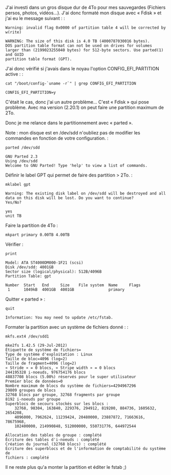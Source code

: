 J'ai investi dans un gros disque dur de 4To pour mes sauvegardes
(Fichiers persos, photos, vidéos…). J'ai donc formaté mon disque avec «
Fdisk » et j'ai eu le message suivant : :

    Warning: invalid flag 0x0000 of partition table 4 will be corrected by w(rite)

    WARNING: The size of this disk is 4.0 TB (4000787030016 bytes).
    DOS partition table format can not be used on drives for volumes
    larger than (2199023255040 bytes) for 512-byte sectors. Use parted(1) and GUID
    partition table format (GPT).

J'ai donc vérifié si j'avais dans le noyau l'option
CONFIG\_EFI\_PARTITION active : :

    cat "/boot/config-`uname -r`" | grep CONFIG_EFI_PARTITION

    CONFIG_EFI_PARTITION=y

C'était le cas, donc j'ai un autre problème… C'est « Fdisk » qui pose
problème. Avec ma version (2.20.1) on peut faire une partition maximum
de 2To.

Donc je me relance dans le partitionnement avec « parted ».

Note : mon disque est en /dev/sdd n'oubliez pas de modifier les
commandes en fonction de votre configuration. :

    parted /dev/sdd

    GNU Parted 2.3
    Using /dev/sdd
    Welcome to GNU Parted! Type 'help' to view a list of commands.

Définir le label GPT qui permet de faire des partition &gt; 2To. :

    mklabel gpt

    Warning: The existing disk label on /dev/sdd will be destroyed and all data on this disk will be lost. Do you want to continue?
    Yes/No?

    yes
    unit TB

Faire la partition de 4To :

    mkpart primary 0.00TB 4.00TB

Vérifier :

    print

    Model: ATA ST4000DM000-1F21 (scsi)
    Disk /dev/sdd: 4001GB
    Sector size (logical/physical): 512B/4096B
    Partition Table: gpt

    Number  Start   End     Size    File system  Name     Flags
     1      1049kB  4001GB  4001GB               primary

Quitter « parted » :

    quit

    Information: You may need to update /etc/fstab.

Formater la partition avec un système de fichiers donné : :

    mkfs.ext4 /dev/sdd1

    mke2fs 1.42.5 (29-Jul-2012)
    Étiquette de système de fichiers=
    Type de système d'exploitation : Linux
    Taille de bloc=4096 (log=2)
    Taille de fragment=4096 (log=2)
    « Stride » = 0 blocs, « Stripe width » = 0 blocs
    244195328 i-noeuds, 976754176 blocs
    48837708 blocs (5.00%) réservés pour le super utilisateur
    Premier bloc de données=0
    Nombre maximum de blocs du système de fichiers=4294967296
    29809 groupes de blocs
    32768 blocs par groupe, 32768 fragments par groupe
    8192 i-noeuds par groupe
    Superblocs de secours stockés sur les blocs :
        32768, 98304, 163840, 229376, 294912, 819200, 884736, 1605632, 2654208,
        4096000, 7962624, 11239424, 20480000, 23887872, 71663616, 78675968,
        102400000, 214990848, 512000000, 550731776, 644972544

    Allocation des tables de groupe : complété
    Écriture des tables d'i-noeuds : complété
    Création du journal (32768 blocs) : complété
    Écriture des superblocs et de l'information de comptabilité du système de
    fichiers : complété

Il ne reste plus qu'a monter la partition et éditer le fstab ;)
